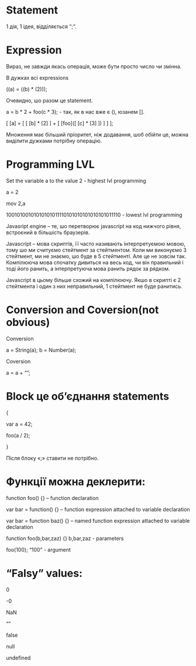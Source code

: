 # Statement 
1 дія, 1 ідея, відділяється “;”.

# Expression
Вираз, не завжди якась операція, може бути просто число чи змінна.

В дужках всі expressions 

((a) = ((b) * (2)));

Очевидно, шо разом це statement.

a = b * 2 + foo(c * 3); - так, як в  нас вже є (), юзанем [].

[ [a] = [ [ [b] * [2] ] + [ [foo]([ [c] * [3] ]) ] ] ]; 

Множення має більший пріоритет, ніж додавання, шоб обійти це, можна виділити дужками потрібну операцію.

# Programming LVL
Set the variable a to the value 2 - highest lvl programming

a = 2

mov 2,a

10010100101010101011110101010101010101011110 - lowest lvl programming

Javasript engine – те, шо перетворює javascript на код нижчого рівня, встроєний в більшість браузерів.

Javascript – мова скриптів, її часто називають інтерпретуємою мовою, тому шо ми считуємо стейтмент за стейтментом. Коли ми виконуємо 3 стейтмент, ми не знаємо, шо буде в 5 стейтменті. Але це не зовсім так. Компілююча мова спочатку дивиться на весь код, чи він правильний і тоді його ранить, а інтерпретуюча мова ранить рядок за рядком. 

Javascript в цьому більше схожий на компілюючу. Якшо в скрипті є 2 стейтмента і один з них неправильний, 1 стейтмент не буде ранитись.

# Conversion and Coversion(not obvious)
Conversion

a = String(a);
b = Number(a);

Coversion

a = a + “”;

# Block це об’єднання statements
{

var a = 42;

foo(a / 2);

}

Після блоку «;» ставити не потрібно.

# Функції можна деклерити:
function foo() {} – function declaration

var bar = function() {} – function expression attached to variable declaration

var bar = function baz() {} – named function expression attached to variable declaration

function foo(b,bar,zaz) {} b,bar,zaz - parameters

foo(100); “100” - argument

# “Falsy” values: 
0

-0

NaN

“”

false

null

undefined

